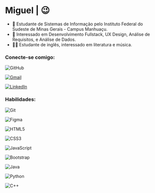 # Miguel | 😉
* 🏫 Estudante de Sistemas de Informação pelo Instituto Federal do Sudeste de Minas Gerais - Campus Manhuaçu. 
* 🖤 Interessado em Desenvolvimento Fullstack, UX Design, Análise de Requisitos, e Análise de Dados.
* 💁🏼 Estudante de inglês, interessado em literatura e música.

### Conecte-se comigo: 
![GitHub](https://img.shields.io/badge/GitHub-100000?style=for-the-badge&logo=github&logoColor=white)

[![Gmail](https://img.shields.io/badge/Gmail-333333?style=for-the-badge&logo=gmail&logoColor=red)](mailto:miguelszportes@gmail.com)

[![LinkedIn](https://img.shields.io/badge/LinkedIn-0077B5?style=for-the-badge&logo=linkedin&logoColor=white)](https://www.linkedin.com/in/miguel-portes-174386281/)

### Habilidades:
![Git](https://img.shields.io/badge/GIT-E44C30?style=for-the-badge&logo=git&logoColor=white)


![Figma](https://img.shields.io/badge/Figma-696969?style=for-the-badge&logo=figma&logoColor=figma)

![HTML5](https://img.shields.io/badge/HTML5-E34F26?style=for-the-badge&logo=html5&logoColor=white)

![CSS3](https://img.shields.io/badge/CSS3-1572B6?style=for-the-badge&logo=css3&logoColor=white)

![JavaScript](https://img.shields.io/badge/JavaScript-F7DF1E?style=for-the-badge&logo=javascript&logoColor=black)

![Bootstrap](https://img.shields.io/badge/-boostrap-0D1117?style=for-the-badge&logo=bootstrap&labelColor=0D1117)

![Java](https://img.shields.io/badge/java-%23ED8B00.svg?style=for-the-badge&logo=openjdk&logoColor=white)

![Python](https://img.shields.io/badge/python-3670A0?style=for-the-badge&logo=python&logoColor=ffdd54)

![C++](https://img.shields.io/badge/C%2B%2B-00599C?style=for-the-badge&logo=c%2B%2B&logoColor=white)



